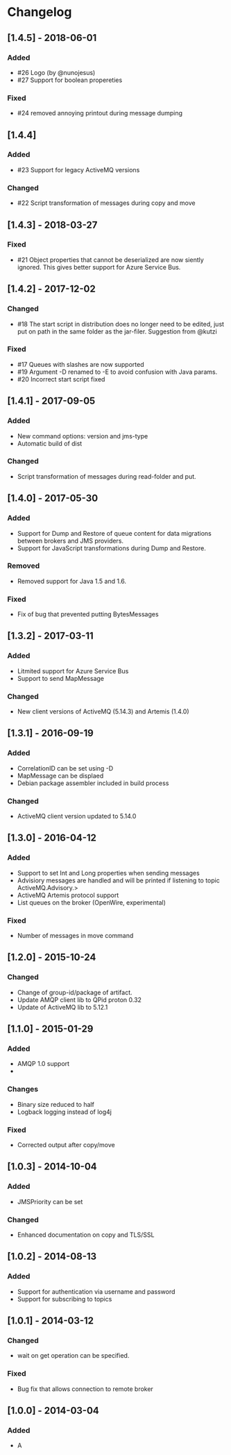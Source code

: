 # Changelog

## [1.4.5] - 2018-06-01

### Added
- #26 Logo (by @nunojesus)
- #27 Support for boolean propereties

### Fixed
- #24 removed annoying printout during message dumping 

## [1.4.4]

### Added
- #23 Support for legacy ActiveMQ versions

### Changed
- #22 Script transformation of messages during copy and move

## [1.4.3] - 2018-03-27

### Fixed
- #21 Object properties that cannot be deserialized are now siently ignored. This gives better support for Azure Service Bus.

## [1.4.2] - 2017-12-02

### Changed
- #18 The start script in distribution does no longer need to be edited, just put on path in the same folder as the jar-filer. Suggestion from @kutzi

### Fixed
- #17 Queues with slashes are now supported
- #19 Argument -D renamed to -E to avoid confusion with Java params. 
- #20 Incorrect start script fixed

## [1.4.1] - 2017-09-05

### Added
- New command options: version and jms-type
- Automatic build of dist

### Changed
- Script transformation of messages during read-folder and put.

## [1.4.0] - 2017-05-30

### Added
- Support for Dump and Restore of queue content for data migrations between brokers and JMS providers.
- Support for JavaScript transformations during Dump and Restore.

### Removed
- Removed support for Java 1.5 and 1.6.

### Fixed
- Fix of bug that prevented putting BytesMessages

## [1.3.2] - 2017-03-11

### Added
- Litmited support for Azure Service Bus
- Support to send MapMessage

### Changed
- New client versions of ActiveMQ (5.14.3) and Artemis (1.4.0)

## [1.3.1] - 2016-09-19

### Added
- CorrelationID can be set using -D
- MapMessage can be displaed
- Debian package assembler included in build process

### Changed
- ActiveMQ client version updated to 5.14.0

## [1.3.0] - 2016-04-12

### Added
- Support to set Int and Long properties when sending messages
- Advisiory messages are handled and will be printed if listening to topic ActiveMQ.Advisory.>
- ActiveMQ Artemis protocol support
- List queues on the broker (OpenWire, experimental)

### Fixed
- Number of messages in move command

## [1.2.0] - 2015-10-24

### Changed
- Change of group-id/package of artifact.
- Update AMQP client lib to QPid proton 0.32
- Update of ActiveMQ lib to 5.12.1

## [1.1.0] - 2015-01-29

### Added 
- AMQP 1.0 support
- 
### Changes
- Binary size reduced to half
- Logback logging instead of log4j

### Fixed
- Corrected output after copy/move

## [1.0.3] - 2014-10-04

### Added
- JMSPriority can be set

### Changed
- Enhanced documentation on copy and TLS/SSL

## [1.0.2] - 2014-08-13

### Added
- Support for authentication via username and password
- Support for subscribing to topics

## [1.0.1] - 2014-03-12

### Changed
- wait on get operation can be specified.

### Fixed
- Bug fix that allows connection to remote broker

## [1.0.0] - 2014-03-04

### Added
- A



